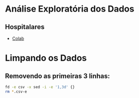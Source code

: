 # Análise Exploratória dos Dados

## Hospitalares
- [Colab](https://colab.research.google.com/drive/1KlttoMcMMMOPWFxvCS6Z_nQh6D6_TL18?usp=sharing)

# Limpando os Dados

## Removendo as primeiras 3 linhas:
```bash
fd -e csv -x sed -i -e '1,3d' {}
rm *.csv-e
```
